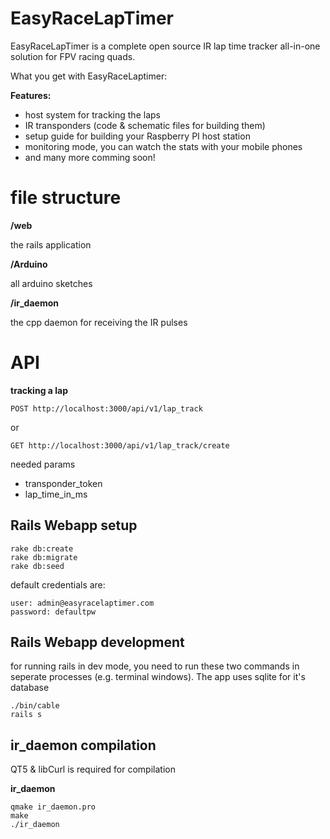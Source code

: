 # EasyRaceLapTimer

EasyRaceLapTimer is a complete open source IR lap time tracker all-in-one solution for FPV racing quads.

What you get with EasyRaceLaptimer:

**Features:**

* host system for tracking the laps
* IR transponders (code & schematic files for building them)
* setup guide for building your Raspberry PI host station
* monitoring mode, you can watch the stats with your mobile phones
* and many more comming soon!


# file structure

**/web**

the rails application

**/Arduino**

all arduino sketches

**/ir_daemon**

the cpp daemon for receiving the IR pulses

# API

**tracking a lap**

    POST http://localhost:3000/api/v1/lap_track

or

    GET http://localhost:3000/api/v1/lap_track/create

needed params
 * transponder_token
 * lap_time_in_ms


## Rails Webapp setup

    rake db:create
    rake db:migrate
    rake db:seed

default credentials are:

    user: admin@easyracelaptimer.com
    password: defaultpw


## Rails Webapp development
for running rails in dev mode, you need to run these two commands in seperate processes (e.g. terminal windows). The app uses sqlite for it's database

    ./bin/cable
    rails s

## ir_daemon compilation
QT5 & libCurl is required for compilation

**ir_daemon**

    qmake ir_daemon.pro
    make
    ./ir_daemon
